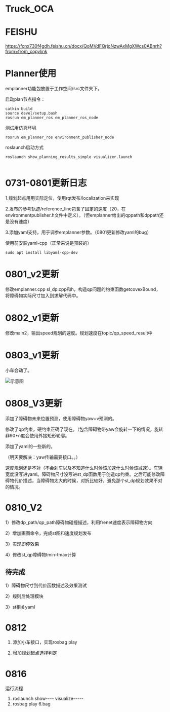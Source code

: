 # Truck_OCA

# FEISHU
https://fcnx730f4gdh.feishu.cn/docx/QoMVdFQrjoNzwAxMgXWcs0ABnrh?from=from_copylink

# Planner使用

emplanner功能包放置于工作空间/src文件夹下。

启动plan节点指令：

```
catkin build
source devel/setup.bash
rosrun em_planner_ros em_planner_ros_node  
```

测试用仿真环境

```
rosrun em_planner_ros environment_publisher_node

```

roslaunch启动方式

```
roslaunch show_planning_results_simple visualizer.launch 


```
# 0731-0801更新日志

1.规划起点用用实际定位，使用rqt发布/localization来实现

2.发布的参考轨迹/reference_line包含了固定的速度（20，在environmentpublisher.h文件中定义）。（但emplanner给出的qppath和dppath还是没有速度）

3.添加yaml支持，用于调参emplanner参数。（0801更新修改yaml的bug）

使用前安装yaml-cpp（正常来说是预装的）
```
sudo apt install libyaml-cpp-dev
```

# 0801_v2更新

修改emplanner.cpp sl_dp.cpp和h，构造qp问题的约束函数getcovexBound，将障碍物实际尺寸加入到求解代码中。

# 0802_v1更新

修改main2，输出speed规划的速度。规划速度在topic/qp_speed_result中

# 0803_v1更新

小车会动了。

![示意图](docx/20250803.gif)


# 0808_V3更新

添加了障碍物未来位置预测，使用障碍物yaw+v预测的。

修改了qp约束，硬约束正确了现在。（包含障碍物带yaw会旋转一下的情况，旋转非90*n度会使用外接矩形轮廓。

添加了yaml的一些新的。


（明天要解决：yaw传输需要接口。。）

速度规划还是不对（不会刹车以及不知道什么时候该加速什么时候该减速）。车辆宽度没写进yaml。障碍物尺寸没写进st_dp函数用于创造qp约束。之后可能修改障碍物代价描述，当障碍物太大的时候，对折比较好，避免那个sl_dp规划效果不对的情况。

# 0810_V2

1）修改dp_path/qp_path障碍物碰撞描述，利用frenet速度表示障碍物方向

2）增加画图命令，完成st图和速度规划发布

3）实现即停效果

4）修改st_qp障碍物tmin-tmax计算

## 待完成

1）障碍物尺寸到代价函数描述及效果测试

2）规则后处理模块

3）st相关yaml

# 0812 

1) 添加小车接口，实现rosbag play

2) 增加规划起点选择判定

# 0816

运行流程 

1) roslaunch show---- visualize-----
2) rosbag play 6.bag
